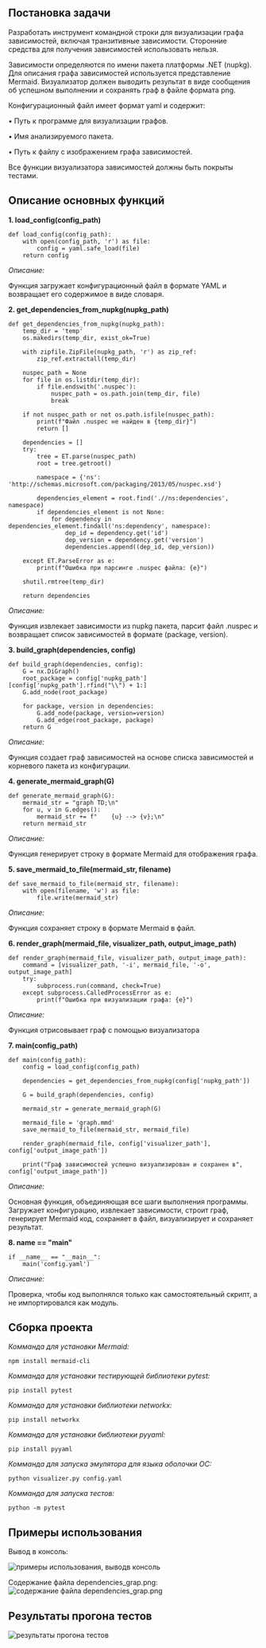 ## Постановка задачи
Разработать инструмент командной строки для визуализации графа 
зависимостей, включая транзитивные зависимости. Сторонние средства для 
получения зависимостей использовать нельзя. 
 
Зависимости определяются по имени пакета платформы .NET (nupkg). Для 
описания 
графа зависимостей используется представление Mermaid. 
Визуализатор должен выводить результат в виде сообщения об успешном 
выполнении и сохранять граф в файле формата png. 

Конфигурационный файл имеет формат yaml и содержит: 

• Путь к программе для визуализации графов. 

• Имя анализируемого пакета. 

• Путь к файлу с изображением графа зависимостей. 

Все функции визуализатора зависимостей должны быть покрыты тестами.
## Описание основных функций
**1. load_config(config_path)**

```
def load_config(config_path):
    with open(config_path, 'r') as file:
        config = yaml.safe_load(file)
    return config
```

*Описание:*

Функция загружает конфигурационный файл в формате YAML и возвращает его содержимое в виде словаря.

**2. get_dependencies_from_nupkg(nupkg_path)**
```
def get_dependencies_from_nupkg(nupkg_path):
    temp_dir = 'temp'
    os.makedirs(temp_dir, exist_ok=True)

    with zipfile.ZipFile(nupkg_path, 'r') as zip_ref:
        zip_ref.extractall(temp_dir)

    nuspec_path = None
    for file in os.listdir(temp_dir):
        if file.endswith('.nuspec'):
            nuspec_path = os.path.join(temp_dir, file)
            break

    if not nuspec_path or not os.path.isfile(nuspec_path):
        print(f"Файл .nuspec не найден в {temp_dir}")
        return []

    dependencies = []
    try:
        tree = ET.parse(nuspec_path)
        root = tree.getroot()

        namespace = {'ns': 'http://schemas.microsoft.com/packaging/2013/05/nuspec.xsd'}

        dependencies_element = root.find('.//ns:dependencies', namespace)
        if dependencies_element is not None:
            for dependency in dependencies_element.findall('ns:dependency', namespace):
                dep_id = dependency.get('id')
                dep_version = dependency.get('version')
                dependencies.append((dep_id, dep_version))

    except ET.ParseError as e:
        print(f"Ошибка при парсинге .nuspec файла: {e}")

    shutil.rmtree(temp_dir)

    return dependencies
```

*Описание:*

Функция извлекает зависимости из nupkg пакета, парсит файл .nuspec и возвращает список зависимостей в формате (package, version).

**3. build_graph(dependencies, config)**
```
def build_graph(dependencies, config):
    G = nx.DiGraph()
    root_package = config['nupkg_path'][config['nupkg_path'].rfind("\\") + 1:]
    G.add_node(root_package)

    for package, version in dependencies:
        G.add_node(package, version=version)
        G.add_edge(root_package, package)
    return G
```

*Описание:*

Функция создает граф зависимостей на основе списка зависимостей и корневого пакета из конфигурации.

**4. generate_mermaid_graph(G)**
```
def generate_mermaid_graph(G):
    mermaid_str = "graph TD;\n"
    for u, v in G.edges():
        mermaid_str += f"    {u} --> {v};\n"
    return mermaid_str
```

*Описание:*

Функция генерирует строку в формате Mermaid для отображения графа.

**5. save_mermaid_to_file(mermaid_str, filename)**
```
def save_mermaid_to_file(mermaid_str, filename):
    with open(filename, 'w') as file:
        file.write(mermaid_str)
```

*Описание:*

Функция сохраняет строку в формате Mermaid в файл.

**6. render_graph(mermaid_file, visualizer_path, output_image_path)**
```
def render_graph(mermaid_file, visualizer_path, output_image_path):
    command = [visualizer_path, '-i', mermaid_file, '-o', output_image_path]
    try:
        subprocess.run(command, check=True)
    except subprocess.CalledProcessError as e:
        print(f"Ошибка при визуализации графа: {e}")
```

*Описание:*

Функция отрисовывает граф с помощью визуализатора

**7. main(config_path)**
```
def main(config_path):
    config = load_config(config_path)

    dependencies = get_dependencies_from_nupkg(config['nupkg_path'])

    G = build_graph(dependencies, config)

    mermaid_str = generate_mermaid_graph(G)

    mermaid_file = 'graph.mmd'
    save_mermaid_to_file(mermaid_str, mermaid_file)

    render_graph(mermaid_file, config['visualizer_path'], config['output_image_path'])

    print("Граф зависимостей успешно визуализирован и сохранен в", config['output_image_path'])
```

*Описание:*

Основная функция, объединяющая все шаги выполнения программы. Загружает конфигурацию, извлекает зависимости, строит граф, генерирует Mermaid код, сохраняет в файл, визуализирует и сохраняет результат.

**8. name == "main"**
```
if __name__ == "__main__":
    main('config.yaml')
```

*Описание:*

Проверка, чтобы код выполнялся только как самостоятельный скрипт, а не импортировался как модуль.
## Сборка проекта
*Комманда для установки Mermaid:*
```
npm install mermaid-cli
```
*Комманда для установки тестирующей библиотеки pytest:*
```
pip install pytest
```
*Комманда для установки библиотеки networkx:*
```
pip install networkx
```
*Комманда для установки библиотеки pyyaml:*
```
pip install pyyaml
```
*Комманда для запуска эмулятора для языка оболочки ОС:*
```
python visualizer.py config.yaml
```
*Комманда для запуска тестов:*
```
python -m pytest
```

## Примеры использования
Вывод в консоль:

![примеры использования, выводв консоль](https://github.com/user-attachments/assets/9c79ccae-668c-4d14-b8ef-7d0b2d1339d8)

Содержание файла dependencies_grap.png:
![содержание файла dependencies_grap.png](https://github.com/user-attachments/assets/09619a91-c4cd-49ca-b026-58945c6812da)

## Результаты прогона тестов

![результаты прогона тестов](https://github.com/user-attachments/assets/750ee6fe-976c-41d7-b4c5-0d71c79f9844)
